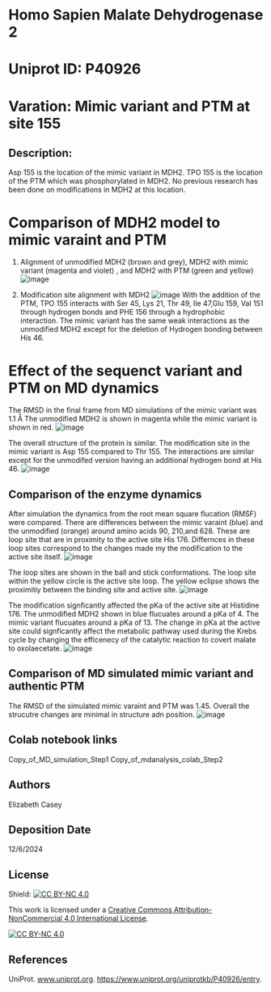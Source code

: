 # Homo Sapien Malate Dehydrogenase 2

# Uniprot ID: P40926

# Varation: Mimic variant and PTM at site 155

## Description:

Asp 155 is the location of the mimic variant in MDH2. TPO 155 is the location of the PTM which was phosphorylated in MDH2. No previous research has been done on modifications in MDH2 at this location. 

# Comparison of MDH2 model to mimic varaint and PTM
1. Alignment of unmodified MDH2 (brown and grey), MDH2 with mimic variant (magenta and violet) , and MDH2 with PTM (green and yellow) 
![image](https://github.com/user-attachments/assets/9654fe68-3f38-4cf4-8533-9d109c6419c3)

2. Modification site alignment with MDH2
![image](https://github.com/user-attachments/assets/9c461303-f79f-4ced-9047-9f658f538df3)
With the addition of the PTM, TPO 155 interacts with Ser 45, Lys 21, Thr 49, Ile 47,Glu 159, Val 151 through hydrogen bonds and PHE 156 through a hydrophobic interaction. The mimic variant has the same weak interactions as the unmodified MDH2 except for the deletion of Hydrogen bonding between His 46.

# Effect of the sequenct variant and PTM on MD dynamics
 The RMSD in the final frame from MD simulations of the mimic variant was 1.1 Å The unmodified MDH2 is shown in magenta while the mimic variant is shown in red. 
 ![image](https://github.com/user-attachments/assets/25e4242e-0ea8-4796-8dcc-bd473f0432ae)


 The overall structure of the protein is similar. The modification site in the mimic variant is Asp 155 compared to Thr 155. The interactions are similar except for the unmodifed version having an additional hydrogen bond at His 46.
 ![image](https://github.com/user-attachments/assets/66066dd2-0af5-4605-8f2a-df4a0d063e14)


 ## Comparison of the enzyme dynamics
 After simulation the dynamics from the root mean square flucation (RMSF) were compared. There are differences between the mimic varaint (blue) and the unmodified (orange) around amino acids 90, 210,and 628. These are loop site that are in proximity to the active site His 176. Differnces in these loop sites correspond to the changes made my the modification to the active site itself. 
![image](https://github.com/user-attachments/assets/9945bc04-f02a-49b7-b45c-c22363262f1f)

The loop sites are shown in the ball and stick conformations. The loop site within the yellow circle is the active site loop. The yellow eclipse shows the proximitiy between the binding site and active site. 
![image](https://github.com/user-attachments/assets/53c01d7a-ae2e-4f5d-934d-c721836b1585)

 The modification signficantly affected the pKa of the active site at Histidine 176. The unmodified MDH2 shown in blue flucuates around a pKa of 4. The mimic variant flucuates around a pKa of 13. The change in pKa at the active site could signficantly affect the metabolic pathway used during the Krebs cycle by changing the efficenecy of the catalytic reaction to covert malate to oxolaecetate. 
![image](https://github.com/user-attachments/assets/2bc31400-c373-4296-a53a-0617b4f3ed88)

## Comparison of MD simulated mimic variant and authentic PTM
The RMSD of the simulated mimic varaint and PTM was 1.45. Overall the strucutre changes are minimal in structure adn position. 
![image](https://github.com/user-attachments/assets/dc2f9e99-185e-4cac-bc18-0710f8aeca93)

## Colab notebook links
Copy_of_MD_simulation_Step1
Copy_of_mdanalysis_colab_Step2
## Authors

Elizabeth Casey

## Deposition Date
12/6/2024

## License

Shield: [![CC BY-NC 4.0][cc-by-nc-shield]][cc-by-nc]

This work is licensed under a
[Creative Commons Attribution-NonCommercial 4.0 International License][cc-by-nc].

[![CC BY-NC 4.0][cc-by-nc-image]][cc-by-nc]

[cc-by-nc]: https://creativecommons.org/licenses/by-nc/4.0/
[cc-by-nc-image]: https://licensebuttons.net/l/by-nc/4.0/88x31.png
[cc-by-nc-shield]: https://img.shields.io/badge/License-CC%20BY--NC%204.0-lightgrey.svg

## References
 UniProt. www.uniprot.org. https://www.uniprot.org/uniprotkb/P40926/entry. 
